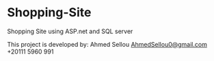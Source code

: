 # Shopping-Site
Shopping Site using ASP.net and SQL server

This project is developed by: Ahmed Sellou 
AhmedSellou0@gmail.com
+20111 5960 991
